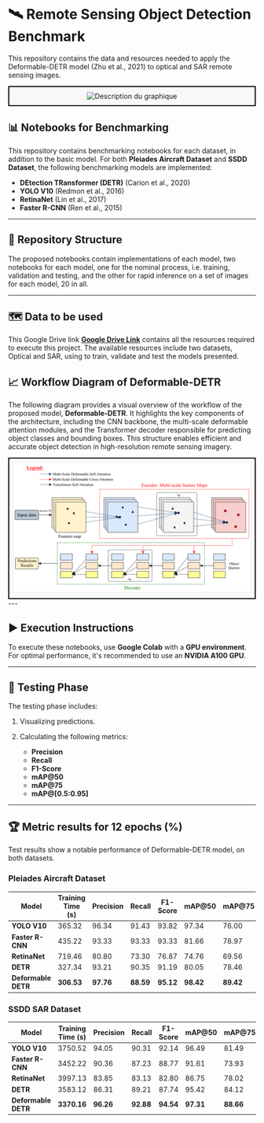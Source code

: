 # 🛰 Remote Sensing Object Detection Benchmark

This repository contains the data and resources needed to apply the Deformable-DETR model (Zhu et al., 2021) to optical and SAR remote sensing images.

<div align="center" style="border: 2px solid black; padding: 10px; background-color: #f8f8f8;">
    <img src="assets/GITHUB_COVER.PNG" alt="Description du graphique" width="650">
</div>

## 📊 Notebooks for Benchmarking 

This repository contains benchmarking notebooks for each dataset, in addition to the basic model. For both **Pleiades Aircraft Dataset** and **SSDD Dataset**, the following benchmarking models are implemented:

- **DEtection TRansformer (DETR)** (Carion et al., 2020)
- **YOLO V10** (Redmon et al., 2016)
- **RetinaNet** (Lin et al., 2017)
- **Faster R-CNN** (Ren et al., 2015)
  
---
## 📁 Repository Structure

The proposed notebooks contain implementations of each model, two notebooks for each model, one for the nominal process, i.e. training, validation and testing, and the other for rapid inference on a set of images for each model, 20 in all.

---
## 🗺️ Data to be used

This Google Drive link **[Google Drive Link](https://drive.google.com/drive/folders/1-8UDTKH-A7PerjXUXKDAXtTWKYRdj7IS?usp=sharing)** contains all the resources required to execute this project. The available resources include two datasets, Optical and SAR, using to train, validate and test the models presented.

## 📈 Workflow Diagram of Deformable-DETR

The following diagram provides a visual overview of the workflow of the proposed model, **Deformable-DETR**. It highlights the key components of the architecture, including the CNN backbone, the multi-scale deformable attention modules, and the Transformer decoder responsible for predicting object classes and bounding boxes. This structure enables efficient and accurate object detection in high-resolution remote sensing imagery.
<div align="center" style="border: 2px solid black; padding: 10px; background-color: #f8f8f8;">
    <img src="assets/Deformable-DETR.png" alt="Workflow-DEFORMABLE-DETR" width="650">
</div>
---

## ▶️ Execution Instructions

To execute these notebooks, use **Google Colab** with a **GPU environment**. For optimal performance, it's recommended to use an **NVIDIA A100 GPU**.

---

## 🧪 Testing Phase 

The testing phase includes:
1. Visualizing predictions.
2. Calculating the following metrics:
   
   - **Precision**
   - **Recall**
   - **F1-Score**
   - **mAP@50**
   - **mAP@75**
   - **mAP@[0.5:0.95]**

---

## 🏆 Metric results for 12 epochs (%)

Test results show a notable performance of Deformable-DETR model, on both datasets.

### **Pleiades Aircraft Dataset**

| Model             | Training Time (s) | Precision | Recall | F1-Score | mAP@50 | mAP@75 | mAP@[0.5:0.95] |
|------------------|-------------------|-----------|--------|----------|--------|--------|----------------|
| **YOLO V10**      | 365.32            | 96.34     | 91.43  | 93.82    | 97.34  | 76.00  | 65.36          |
| **Faster R-CNN**  | 435.22            | 93.33     | 93.33  | 93.33    | 81.66  | 78.97  | 73.77          |
| **RetinaNet**     | 719.46            | 80.80     | 73.30  | 76.87    | 74.76  | 69.56  | 55.80          |
| **DETR**          | 327.34            | 93.21     | 90.35  | 91.19    | 80.05  | 78.46  | 73.44          |
| **Deformable DETR** | **306.53**       | **97.76** | **88.59** | **95.12** | **98.42** | **89.42** | **76.75** |



### **SSDD SAR Dataset**

| Model             | Training Time (s) | Precision | Recall | F1-Score | mAP@50 | mAP@75 | mAP@[0.5:0.95] |
|------------------|-------------------|-----------|--------|----------|--------|--------|----------------|
| **YOLO V10**      | 3750.52           | 94.05     | 90.31  | 92.14    | 96.49  | 81.49  | 75.86          |
| **Faster R-CNN**  | 3452.22           | 90.36     | 87.23  | 88.77    | 91.61  | 73.93  | 62.53          |
| **RetinaNet**     | 3997.13           | 83.85     | 83.13  | 82.80    | 86.75  | 78.02  | 64.54          |
| **DETR**          | 3583.12           | 86.31     | 89.21  | 87.74    | 95.42  | 84.12  | 75.86          |
| **Deformable DETR** | **3370.16**       | **96.26** | **92.88** | **94.54** | **97.31** | **88.66** | **76.14** |


